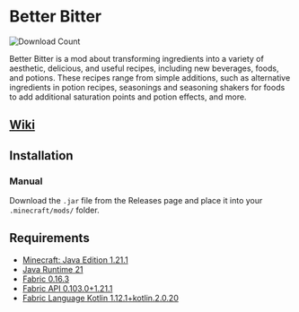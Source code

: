 # Better Bitter

![Download Count](https://img.shields.io/github/downloads/voidvoxel/better-bitter/total)

Better Bitter is a mod about transforming ingredients into a variety of aesthetic, delicious, and useful recipes, including new beverages, foods, and potions. These recipes range from simple additions, such as alternative ingredients in potion recipes, seasonings and seasoning shakers for foods to add additional saturation points and potion effects, and more.

## [Wiki](https://github.com/voidvoxel/better-bitter/wiki)

## Installation

### Manual

Download the `.jar` file from the Releases page and place it into your `.minecraft/mods/` folder.

## Requirements

* [Minecraft: Java Edition 1.21.1](https://minecraft.net)
* [Java Runtime 21](https://www.oracle.com/java/technologies/downloads/#java21)
* [Fabric 0.16.3](https://fabricmc.net/use/installer/)
* [Fabric API 0.103.0+1.21.1](https://modrinth.com/mod/fabric-api/version/0.103.0+1.21.1)
* [Fabric Language Kotlin 1.12.1+kotlin.2.0.20](https://modrinth.com/mod/fabric-language-kotlin/version/1.12.1+kotlin.2.0.20)

